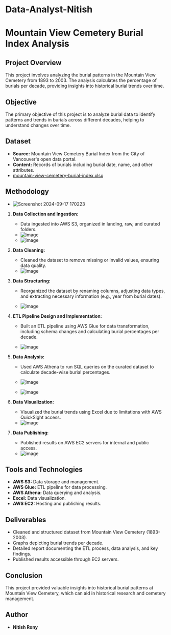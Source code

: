 # Data-Analyst-Nitish
# Mountain View Cemetery Burial Index Analysis

## Project Overview
This project involves analyzing the burial patterns in the Mountain View Cemetery from 1893 to 2003. The analysis calculates the percentage of burials per decade, providing insights into historical burial trends over time.

## Objective
The primary objective of this project is to analyze burial data to identify patterns and trends in burials across different decades, helping to understand changes over time.


## Dataset
- **Source:** Mountain View Cemetery Burial Index from the City of Vancouver's open data portal.
- **Content:** Records of burials including burial date, name, and other attributes.
- [mountain-view-cemetery-burial-index.xlsx](https://github.com/user-attachments/files/17036567/mountain-view-cemetery-burial-index.xlsx)


## Methodology
- ![Screenshot 2024-09-17 170223](https://github.com/user-attachments/assets/92f9b220-b5f7-4f2f-8d38-fa5c0aec770f)

1. **Data Collection and Ingestion:**  
   - Data ingested into AWS S3, organized in landing, raw, and curated folders.
   - ![image](https://github.com/user-attachments/assets/a0be5ddb-d1ff-4b72-a6fa-43a14f5f2df8)
   - ![image](https://github.com/user-attachments/assets/daaf9df7-81f5-467b-bb6c-d120753d1704)


   
2. **Data Cleaning:**  
   - Cleaned the dataset to remove missing or invalid values, ensuring data quality.
   - ![image](https://github.com/user-attachments/assets/41129dd8-b281-4159-867b-247f6e2991ec)

   
3. **Data Structuring:**  
   - Reorganized the dataset by renaming columns, adjusting data types, and extracting necessary information (e.g., year from burial dates).
  
   - ![image](https://github.com/user-attachments/assets/27db912b-fe87-4974-9348-866d86d9e7b9)

   
4. **ETL Pipeline Design and Implementation:**  
   - Built an ETL pipeline using AWS Glue for data transformation, including schema changes and calculating burial percentages per decade.
  
   - ![image](https://github.com/user-attachments/assets/ea74dcbc-1deb-467c-a30a-68afc77a622c)

   
5. **Data Analysis:**  
   - Used AWS Athena to run SQL queries on the curated dataset to calculate decade-wise burial percentages.
  
   - ![image](https://github.com/user-attachments/assets/df8aa745-c80b-4c45-9bba-915c6b3f5685)
   - ![image](https://github.com/user-attachments/assets/3213b71b-7fca-4d47-925b-71e738d776e4)

   
6. **Data Visualization:**  
   - Visualized the burial trends using Excel due to limitations with AWS QuickSight access.
   - ![image](https://github.com/user-attachments/assets/fb3b71e6-92b9-431a-b851-59931bdd8e84)

   
7. **Data Publishing:**  
   - Published results on AWS EC2 servers for internal and public access.
   - ![image](https://github.com/user-attachments/assets/01731bc4-b203-4ea2-874b-2cef89e78194)


## Tools and Technologies
- **AWS S3:** Data storage and management.
- **AWS Glue:** ETL pipeline for data processing.
- **AWS Athena:** Data querying and analysis.
- **Excel:** Data visualization.
- **AWS EC2:** Hosting and publishing results.

## Deliverables
- Cleaned and structured dataset from Mountain View Cemetery (1893-2003).
- Graphs depicting burial trends per decade.
- Detailed report documenting the ETL process, data analysis, and key findings.
- Published results accessible through EC2 servers.

## Conclusion
This project provided valuable insights into historical burial patterns at Mountain View Cemetery, which can aid in historical research and cemetery management.

## Author
- **Nitish Rony**
